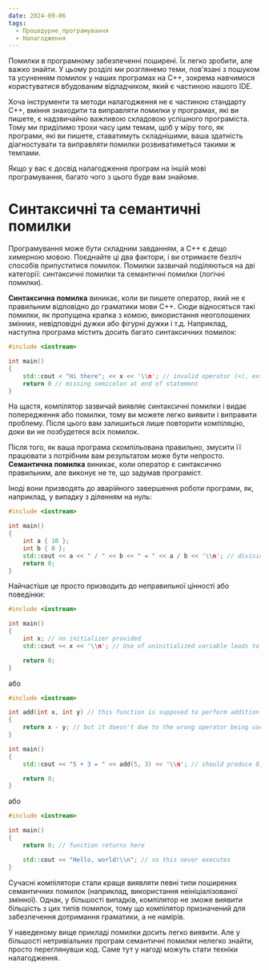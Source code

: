 ```yaml
---
date: 2024-09-06
tags:
  - Процедурне_програмування
  - Налагодження
---
```

Помилки в програмному забезпеченні поширені. Їх легко зробити, але важко знайти. У цьому розділі ми розглянемо теми, пов'язані з пошуком та усуненням помилок у наших програмах на C++, зокрема навчимося користуватися вбудованим відладчиком, який є частиною нашого IDE.

Хоча інструменти та методи налагодження не є частиною стандарту C++, вміння знаходити та виправляти помилки у програмах, які ви пишете, є надзвичайно важливою складовою успішного програміста. Тому ми приділимо трохи часу цим темам, щоб у міру того, як програми, які ви пишете, ставатимуть складнішими, ваша здатність діагностувати та виправляти помилки розвиватиметься такими ж темпами.

Якщо у вас є досвід налагодження програм на іншій мові програмування, багато чого з цього буде вам знайоме.
# Синтаксичні та семантичні помилки
Програмування може бути складним завданням, а C++ є дещо химерною мовою. Поєднайте ці два фактори, і ви отримаєте безліч способів припуститися помилок. Помилки зазвичай поділяються на дві категорії: синтаксичні помилки та семантичні помилки (логічні помилки).

**Синтаксична помилка** виникає, коли ви пишете оператор, який не є правильним відповідно до граматики мови C++. Сюди відносяться такі помилки, як пропущена крапка з комою, використання неоголошених змінних, невідповідні дужки або фігурні дужки і т.д. Наприклад, наступна програма містить досить багато синтаксичних помилок:

```cpp
#include <iostream>

int main()
{
    std::cout < "Hi there"; << x << '\\n'; // invalid operator (<), extraneous semicolon, undeclared variable (x)
    return 0 // missing semicolon at end of statement
}
```

На щастя, компілятор зазвичай виявляє синтаксичні помилки і видає попередження або помилки, тому ви можете легко виявити і виправити проблему. Після цього вам залишиться лише повторити компіляцію, доки ви не позбудетеся всіх помилок.

Після того, як ваша програма скомпільована правильно, змусити її працювати з потрібним вам результатом може бути непросто. **Семантична помилка** виникає, коли оператор є синтаксично правильним, але виконує не те, що задумав програміст.

Іноді вони призводять до аварійного завершення роботи програми, як, наприклад, у випадку з діленням на нуль:

```cpp
#include <iostream>

int main()
{
    int a { 10 };
    int b { 0 };
    std::cout << a << " / " << b << " = " << a / b << '\\n'; // division by 0 is undefined in mathematics
    return 0;
}
```

Найчастіше це просто призводить до неправильної цінності або поведінки:

```cpp
#include <iostream>

int main()
{
    int x; // no initializer provided
    std::cout << x << '\\n'; // Use of uninitialized variable leads to undefined result

    return 0;
}
```

або

```cpp
#include <iostream>

int add(int x, int y) // this function is supposed to perform addition
{
    return x - y; // but it doesn't due to the wrong operator being used
}

int main()
{
    std::cout << "5 + 3 = " << add(5, 3) << '\\n'; // should produce 8, but produces 2

    return 0;
}
```

або

```cpp
#include <iostream>

int main()
{
    return 0; // function returns here

    std::cout << "Hello, world!\\n"; // so this never executes
}
```

Сучасні компілятори стали краще виявляти певні типи поширених семантичних помилок (наприклад, використання неініціалізованої змінної). Однак, у більшості випадків, компілятор не зможе виявити більшість з цих типів помилок, тому що компілятор призначений для забезпечення дотримання граматики, а не намірів.

У наведеному вище прикладі помилки досить легко виявити. Але у більшості нетривіальних програм семантичні помилки нелегко знайти, просто переглянувши код. Саме тут у нагоді можуть стати техніки налагодження.